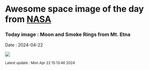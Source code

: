 
# Awesome space image of the day from [NASA](https://api.nasa.gov/)

### Today image : Moon and Smoke Rings from Mt. Etna
Date : 2024-04-22

![](https://apod.nasa.gov/apod/image/2404/EtnaRingsMoonCrop_Giannobile_960.jpg)

<small>Latest update : Mon Apr 22 15:13:46 2024</small>
        